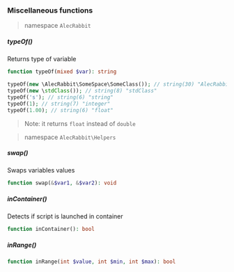 ### Miscellaneous functions

> namespace `AlecRabbit`

##### typeOf()
Returns type of variable
```php
function typeOf(mixed $var): string
```
```php 
typeOf(new \AlecRabbit\SomeSpace\SomeClass()); // string(30) "AlecRabbit\SomeSpace\SomeClass"
typeOf(new \stdClass()); // string(8) "stdClass"
typeOf('s'); // string(6) "string"
typeOf(1); // string(7) "integer"
typeOf(1.00); // string(6) "float"
```
> Note: it returns `float` instead of `double`

> namespace `AlecRabbit\Helpers`

##### swap()
Swaps variables values
```php
function swap(&$var1, &$var2): void
```

##### inContainer()
Detects if script is launched  in container
```php
function inContainer(): bool
```

##### inRange()
```php
function inRange(int $value, int $min, int $max): bool
```
